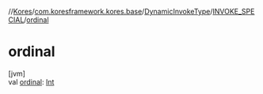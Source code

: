//[Kores](../../../../index.md)/[com.koresframework.kores.base](../../index.md)/[DynamicInvokeType](../index.md)/[INVOKE_SPECIAL](index.md)/[ordinal](ordinal.md)

# ordinal

[jvm]\
val [ordinal](ordinal.md): [Int](https://kotlinlang.org/api/latest/jvm/stdlib/kotlin/-int/index.html)
